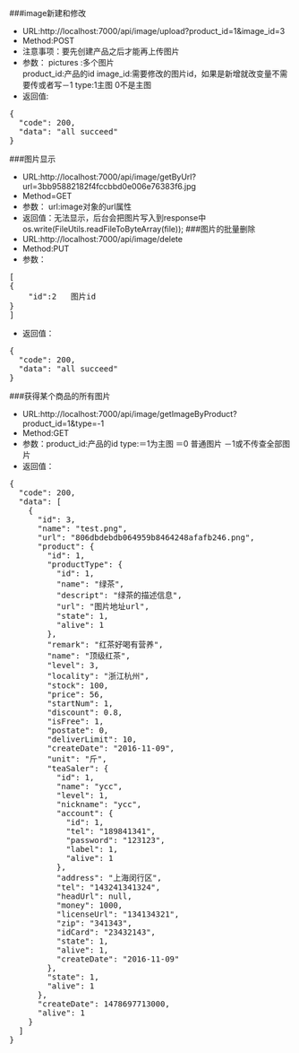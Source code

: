 ###image新建和修改
* URL:http://localhost:7000/api/image/upload?product_id=1&image_id=3
*  Method:POST
* 注意事项：要先创建产品之后才能再上传图片
* 参数：
  pictures :多个图片   
  product_id:产品的id 
  image_id:需要修改的图片id，如果是新增就改变量不需要传或者写－1
  type:1主图  0不是主图   
* 返回值:
 <pre>{
  "code": 200,
  "data": "all succeed"
}
</pre>

###图片显示
* URL:http://localhost:7000/api/image/getByUrl?url=3bb95882182f4fccbbd0e006e76383f6.jpg
* Method=GET
* 参数：
  url:image对象的url属性
* 返回值：无法显示，后台会把图片写入到response中
  os.write(FileUtils.readFileToByteArray(file));
###图片的批量删除
* URL:http://localhost:7000/api/image/delete
* Method:PUT
* 参数：
 <pre>
[
{
    "id":2   图片id
}
]</pre>
* 返回值：
 <pre>
{
  "code": 200,
  "data": "all succeed"
}
</pre>
  
###获得某个商品的所有图片
* URL:http://localhost:7000/api/image/getImageByProduct?product_id=1&type=-1
* Method:GET
* 参数：product_id:产品的id
type:＝1为主图 ＝0 普通图片 －1或不传查全部图片
* 返回值：
 <pre>
{
  "code": 200,
  "data": [
    {
      "id": 3,
      "name": "test.png",
      "url": "806dbdebdb064959b8464248afafb246.png",
      "product": {
        "id": 1,
        "productType": {
          "id": 1,
          "name": "绿茶",
          "descript": "绿茶的描述信息",
          "url": "图片地址url",
          "state": 1,
          "alive": 1
        },
        "remark": "红茶好喝有营养",
        "name": "顶级红茶",
        "level": 3,
        "locality": "浙江杭州",
        "stock": 100,
        "price": 56,
        "startNum": 1,
        "discount": 0.8,
        "isFree": 1,
        "postate": 0,
        "deliverLimit": 10,
        "createDate": "2016-11-09",
        "unit": "斤",
        "teaSaler": {
          "id": 1,
          "name": "ycc",
          "level": 1,
          "nickname": "ycc",
          "account": {
            "id": 1,
            "tel": "189841341",
            "password": "123123",
            "label": 1,
            "alive": 1
          },
          "address": "上海闵行区",
          "tel": "143241341324",
          "headUrl": null,
          "money": 1000,
          "licenseUrl": "134134321",
          "zip": "341343",
          "idCard": "23432143",
          "state": 1,
          "alive": 1,
          "createDate": "2016-11-09"
        },
        "state": 1,
        "alive": 1
      },
      "createDate": 1478697713000,
      "alive": 1
    }
  ]
}
</pre>

